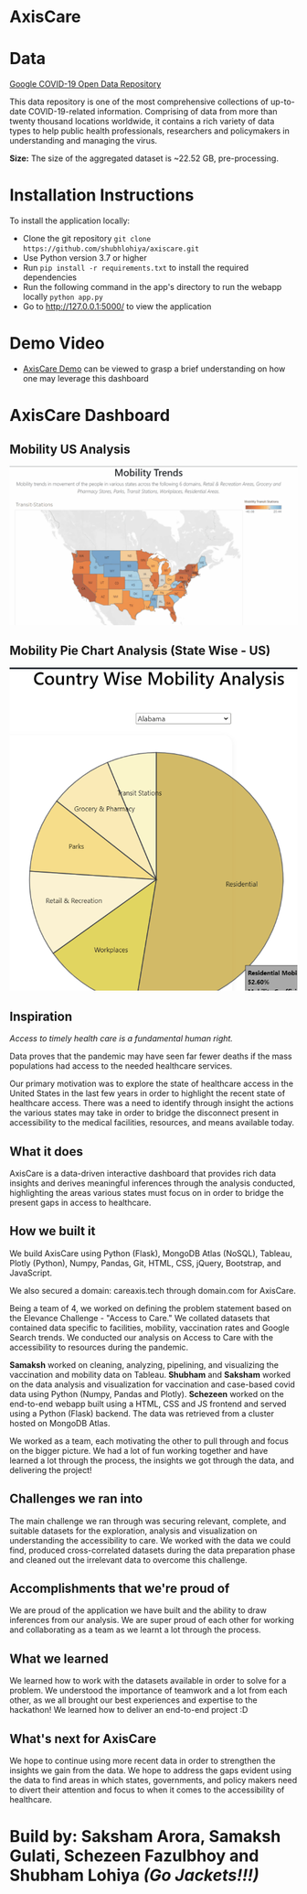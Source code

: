 # AxisCare

# Data
[Google COVID-19 Open Data Repository](https://health.google.com/covid-19/open-data/)

This data repository is one of the most comprehensive collections of up-to-date COVID-19-related information. Comprising of data from more than twenty thousand locations worldwide, it contains a rich variety of data types to help public health professionals, researchers and policymakers in understanding and managing the virus.

__Size:__  The size of the aggregated dataset is ~22.52 GB, pre-processing.


# Installation Instructions
To install the application locally:

- Clone the git repository `git clone https://github.com/shubhlohiya/axiscare.git`
- Use Python version 3.7 or higher
- Run `pip install -r requirements.txt` to install the required dependencies
- Run the following command in the app's directory to run the webapp locally `python app.py`
- Go to http://127.0.0.1:5000/ to view the application

# Demo Video
- [AxisCare Demo](www.youtube.com) can be viewed to grasp a brief understanding on how one may leverage this dashboard

# AxisCare Dashboard
## Mobility US Analysis
![Mobility](./static/gifs/mobilitytb.gif)

## Mobility Pie Chart Analysis (State Wise - US)
![Mobility](./static/gifs/mobilitypie.gif)

## Inspiration
_Access to timely health care is a fundamental human right._

Data proves that the pandemic may have seen far fewer deaths if the mass populations had access to the needed healthcare services. 

Our primary motivation was to explore the state of healthcare access in the United States in the last few years in order to highlight the recent state of healthcare access. There was a need to identify through insight the actions the various states may take in order to bridge the disconnect present in accessibility to the medical facilities, resources, and means available today.

## What it does
AxisCare is a data-driven interactive dashboard that provides rich data insights and derives meaningful inferences through the analysis conducted, highlighting the areas various states must focus on in order to bridge the present gaps in access to healthcare.

## How we built it
We build AxisCare using Python (Flask), MongoDB Atlas (NoSQL), Tableau, Plotly (Python), Numpy, Pandas, Git, HTML, CSS, jQuery, Bootstrap, and JavaScript.

We also secured a domain: careaxis.tech through domain.com for AxisCare.

Being a team of 4, we worked on defining the problem statement based on the Elevance Challenge - "Access to Care." We collated datasets that contained data specific to facilities, mobility, vaccination rates and Google Search trends. We conducted our analysis on Access to Care with the accessibility to resources during the pandemic.

__Samaksh__ worked on cleaning, analyzing, pipelining, and visualizing the vaccination and mobility data on Tableau. __Shubham__ and __Saksham__ worked on the data analysis and visualization for vaccination and case-based covid data using Python (Numpy, Pandas and Plotly). __Schezeen__ worked on the end-to-end webapp built using a HTML, CSS and JS frontend and served using a Python (Flask) backend. The data was retrieved from a cluster hosted on MongoDB Atlas.

We worked as a team, each motivating the other to pull through and focus on the bigger picture. We had a lot of fun working together and have learned a lot through the process, the insights we got through the data, and delivering the project!

## Challenges we ran into
The main challenge we ran through was securing relevant, complete, and suitable datasets for the exploration, analysis and visualization on understanding the accessibility to care. We worked with the data we could find, produced cross-correlated datasets during the data preparation phase and cleaned out the irrelevant data to overcome this challenge.

## Accomplishments that we're proud of
We are proud of the application we have built and the ability to draw inferences from our analysis. We are super proud of each other for working and collaborating as a team as we learnt a lot through the process.

## What we learned
We learned how to work with the datasets available in order to solve for a problem. We understood the importance of teamwork and a lot from each other, as we all brought our best experiences and expertise to the hackathon! We learned how to deliver an end-to-end project :D 

## What's next for AxisCare
We hope to continue using more recent data in order to strengthen the insights we gain from the data. We hope to address the gaps evident using the data to find areas in which states, governments, and policy makers need to divert their attention and focus to when it comes to the accessibility of healthcare.



# Build by: Saksham Arora, Samaksh Gulati, Schezeen Fazulbhoy and Shubham Lohiya _(Go Jackets!!!)_

